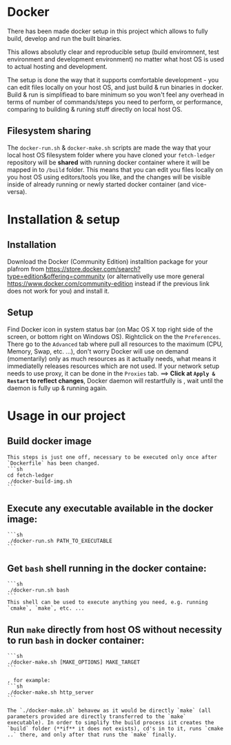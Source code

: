 Docker
======

There has been made docker setup in this project which allows to fully build, develop and run the built binaries.

This allows absolutly clear and reproducible setup (build enviromnent, test environment and development environment) no matter what host OS is used to actual hosting and development.

The setup is done the way that it supports comfortable development - you can edit files locally on your host OS, and just build & run binaries in docker. Build & run is simplifiead to bare minimum so you won't feel any overhead in terms of number of commands/steps you need to perform, or performance, comparing to building & runing stuff directly on local host OS.

## Filesystem sharing
The `docker-run.sh` & `docker-make.sh` scripts are made the way that your local host OS filesystem folder where you have cloned your `fetch-ledger` repository will be **shared** with running docker container where it will be mapped in to `/build` folder.
This means that you can edit you files locally on you host OS using editors/tools you like, and the changes will be visible inside of already running or newly started docker container (and vice-versa). 

Installation & setup
====================

## Installation
Download the Docker (Community Edition) installtion package for your plafrom from https://store.docker.com/search?type=edition&offering=community (or alternativelly use more general https://www.docker.com/community-edition instead if the previous link does not work for you) and install it.

## Setup
Find Docker icon in system status bar (on Mac OS X top right side of the screen, or bottom right on Windows OS). Rightclick on the the `Preferences`. There go to the `Advanced` tab where pull all resources to the maximum (CPU, Memory, Swap, etc. ...), don't worry Docker will use on demand (momentarily) only as much resources as it actually needs, what means it immediatelly releases resources which are not used.
If your network setup needs to use proxy, it can be done in the `Proxies` tab.
==> **Click at `Apply & Restart` to reflect changes**, Docker daemon will restartfully is 
, wait until the daemon is fully up & running again.

Usage in our project
====================

## Build docker image
    This steps is just one off, necessary to be executed only once after `Dockerfile` has been changed.
    ```sh
    cd fetch-ledger
    ./docker-build-img.sh
    ```

## Execute any executable available in the docker image:
    ```sh
    ./docker-run.sh PATH_TO_EXECUTABLE
    ```

## Get `bash` shell running in the docker containe:
    ```sh
    ./docker-run.sh bash
    ```
    This shell can be used to execute anything you need, e.g. running `cmake`, `make`, etc. ...

## Run `make` directly from host OS without necessity to run `bash` in docker container:
    ```sh
    ./docker-make.sh [MAKE_OPTIONS] MAKE_TARGET
    ```

    , for example:
    ```sh
    ./docker-make.sh http_server
    ```

    The `./docker-make.sh` behavew as it would be directly `make` (all parameters provided are directly transferred to the `make` executable). In order to simplify the build process iit creates the `build` folder (**if** it does not exists), cd's in to it, runs `cmake ..` there, and only after that runs the `make` finally.

